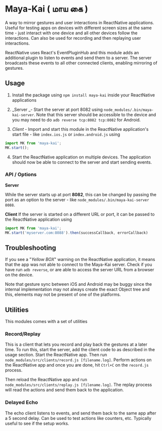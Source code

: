 # Maya-Kai ( மாய கை )

A way to mirror gestures and user interactions in ReactNative applications.
Useful for testing apps on devices with different screen sizes at the same time - just interact with one device and all other devices follow the interactions. 
Can also be used for recording and then replaying user interactions.

ReactNative uses React's EventPluginHub and this module adds an additional plugin to listen to events and send them to a server. The server broadcasts these events to all other connected clients, enabling mirroring of gestures. 

## Usage
1. Install the package using `npm install maya-kai` inside your ReactNative applications

2. _Server _- Start the server at port 8082 using `node_modules/.bin/maya-kai-server`.  Note that this server should be accessible to the device and you may need to do `adb reverse tcp:8082 tcp:8082` for Android. 

3. _Client_ - Import and start this module in the ReactNative application's start file - like `index.ios.js` or `index.android.js` using 
```javascript
import MK from 'maya-kai';
MK.start();
```

4. Start the ReactNative application on multiple devices. The application should now be able to connect to the server and start sending events.


### API / Options
__Server__

While the server starts up at port __8082__, this can be changed by passing the port as an option to the server - like `node_modules/.bin/maya-kai-server 8088`.

__Client__
If the server is started on a different URL or port, it can be passed to the ReactNative application using 

```javascript
import MK from 'maya-kai';
MK.start('myserver.com:8088').then(successCallback, errorCallback)
```

## Troubleshooting
If you see a "_Yellow BOX_" warning on the ReactNative application, it means that the app was not able to connect to the Maya-Kai server. Check if you have run `adb reverse`, or are able to access the server URL from a browser on the device.

Note that gesture sync between iOS and Android may be buggy since the internal implementation may not always create the exact Object tree and this, elements may not be present of one of the platforms. 

## Utilities
This modules comes with a set of utilities

### Record/Replay
This is a client that lets you record and play back the gestures at a later time. To run this, start the server, add the client code to as described in the usage section. Start the ReactNative app. 
Then run `node_modules/src/clients/record.js [filename.log]`. Perform actions on the ReactNative app and once you are done, hit `Ctrl+C` on the `record.js` process.

Then reload the ReactNative app and run `node_modules/src/clients/replay.js [filename.log]`. The replay process will read the actions and send them back to the application.

### Delayed Echo
The echo client listens to events, and send them back to the same app after a 5 second delay. Can be used to test actions like counters, etc. Typically useful to see if the setup works. 
